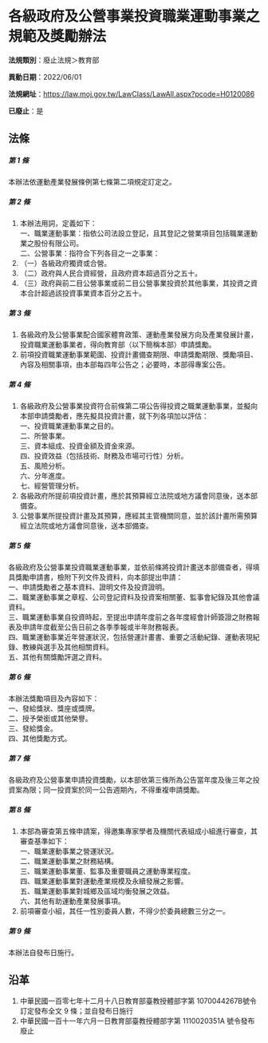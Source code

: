 # 各級政府及公營事業投資職業運動事業之規範及獎勵辦法

**法規類別**：廢止法規＞教育部

**異動日期**：2022/06/01  

**法規網址**：https://law.moj.gov.tw/LawClass/LawAll.aspx?pcode=H0120086

**已廢止**：是



## 法條
##### 第 1 條
本辦法依運動產業發展條例第七條第二項規定訂定之。

##### 第 2 條
1. 本辦法用詞，定義如下：  
一、職業運動事業：指依公司法設立登記，且其登記之營業項目包括職業運動業之股份有限公司。  
二、公營事業：指符合下列各目之一之事業：
1. （一）各級政府獨資或合營。
1. （二）政府與人民合資經營，且政府資本超過百分之五十。
1. （三）政府與前二目公營事業或前二目公營事業投資於其他事業，其投資之資本合計超過該投資事業資本百分之五十。

##### 第 3 條
1. 各級政府及公營事業配合國家體育政策、運動產業發展方向及產業發展計畫，投資職業運動事業者，得向教育部（以下簡稱本部）申請獎勵。
1. 前項投資職業運動事業範圍、投資計畫備查期限、申請獎勵期限、獎勵項目、內容及相關事項，由本部每四年公告之；必要時，本部得專案公告。

##### 第 4 條
1. 各級政府及公營事業投資符合前條第二項公告得投資之職業運動事業，並擬向本部申請獎勵者，應先擬具投資計畫，就下列各項加以評估：  
一、投資職業運動事業之目的。  
二、所營事業。  
三、資本組成、投資金額及資金來源。  
四、投資效益（包括技術、財務及市場可行性）分析。  
五、風險分析。  
六、分年進度。  
七、經營管理分析。
1. 各級政府所提前項投資計畫，應於其預算經立法院或地方議會同意後，送本部備查。
1. 公營事業所提投資計畫及其預算，應經其主管機關同意，並於該計畫所需預算經立法院或地方議會同意後，送本部備查。

##### 第 5 條
各級政府及公營事業投資職業運動事業，並依前條將投資計畫送本部備查者，得填具獎勵申請書，檢附下列文件及資料，向本部提出申請：  
一、申請獎勵者之基本資料、證明文件及投資證明。  
二、職業運動事業之章程、公司登記資料及投資案相關董、監事會紀錄及其他會議資料。  
三、職業運動事業自投資時起，至提出申請年度前之各年度經會計師簽證之財務報表及申請年度截至公告日前之各季季報或半年財務報表。  
四、職業運動事業近年營運狀況，包括營運計畫書、重要之活動紀錄、運動表現紀錄、教練與選手及其他相關資料。  
五、其他有關獎勵評選之資料。

##### 第 6 條
本辦法獎勵項目及內容如下：  
一、發給獎狀、獎座或獎牌。  
二、授予榮銜或其他榮譽。  
三、發給獎金。  
四、其他獎勵方式。

##### 第 7 條
各級政府及公營事業申請投資獎勵，以本部依第三條所為公告當年度及後三年之投資案為限；同一投資案於同一公告週期內，不得重複申請獎勵。

##### 第 8 條
1. 本部為審查第五條申請案，得邀集專家學者及機關代表組成小組進行審查，其審查基準如下：  
一、職業運動事業之營運狀況。  
二、職業運動事業之財務結構。  
三、職業運動事業董、監事及重要職員之運動專業程度。  
四、職業運動事業對運動產業規模及永續發展之影響。  
五、職業運動事業對城鄉及區域均衡發展之效益。  
六、其他有助運動產業發展事項。
1. 前項審查小組，其任一性別委員人數，不得少於委員總數三分之一。

##### 第 9 條
本辦法自發布日施行。

## 沿革
1. 中華民國一百零七年十二月十八日教育部臺教授體部字第 1070044267B號令訂定發布全文 9  條；並自發布日施行
1. 中華民國一百十一年六月一日教育部臺教授體部字第 1110020351A  號令發布廢止
